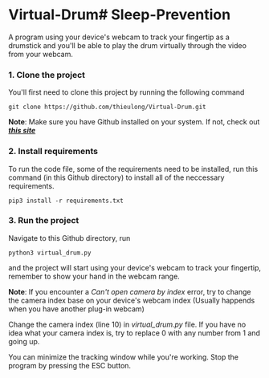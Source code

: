 # Virtual-Drum# Sleep-Prevention
A program using your device's webcam to track your fingertip as a drumstick and you'll be able to play the drum virtually through the video from your webcam.
### 1. Clone the project
You'll first need to clone this project by running the following command  

`git clone https://github.com/thieulong/Virtual-Drum.git`  

**Note**: Make sure you have Github installed on your system. If not, check out [***this site***](https://gist.github.com/derhuerst/1b15ff4652a867391f03)  

### 2. Install requirements
To run the code file, some of the requirements need to be installed, run this command (in this Github directory) to install all of the neccessary requirements.  
  
`pip3 install -r requirements.txt`
  
### 3. Run the project
Navigate to this Github directory, run  

`python3 virtual_drum.py`  

and the project will start using your device's webcam to track your fingertip, remember to show your hand in the webcam range.
  
**Note**: If you encounter a *Can't open camera by index* error, try to change the camera index base on your device's webcam index (Usually happends when you have another plug-in webcam)
  
Change the camera index (line 10) in *virtual_drum.py* file. If you have no idea what your camera index is, try to replace 0 with any number from 1 and going up.
  
You can minimize the tracking window while you're working. Stop the program by pressing the ESC button.
